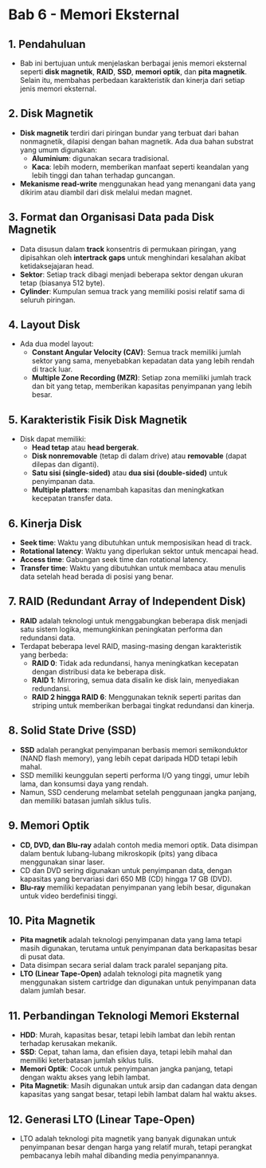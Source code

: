 # Bab 6 - Memori Eksternal

## 1. Pendahuluan

- Bab ini bertujuan untuk menjelaskan berbagai jenis memori eksternal seperti **disk magnetik**, **RAID**, **SSD**, **memori optik**, dan **pita magnetik**. Selain itu, membahas perbedaan karakteristik dan kinerja dari setiap jenis memori eksternal.

## 2. Disk Magnetik

- **Disk magnetik** terdiri dari piringan bundar yang terbuat dari bahan nonmagnetik, dilapisi dengan bahan magnetik. Ada dua bahan substrat yang umum digunakan:
  - **Aluminium**: digunakan secara tradisional.
  - **Kaca**: lebih modern, memberikan manfaat seperti keandalan yang lebih tinggi dan tahan terhadap guncangan.
- **Mekanisme read-write** menggunakan head yang menangani data yang dikirim atau diambil dari disk melalui medan magnet.

## 3. Format dan Organisasi Data pada Disk Magnetik

- Data disusun dalam **track** konsentris di permukaan piringan, yang dipisahkan oleh **intertrack gaps** untuk menghindari kesalahan akibat ketidaksejajaran head.
- **Sektor**: Setiap track dibagi menjadi beberapa sektor dengan ukuran tetap (biasanya 512 byte).
- **Cylinder**: Kumpulan semua track yang memiliki posisi relatif sama di seluruh piringan.

## 4. Layout Disk

- Ada dua model layout:
  - **Constant Angular Velocity (CAV)**: Semua track memiliki jumlah sektor yang sama, menyebabkan kepadatan data yang lebih rendah di track luar.
  - **Multiple Zone Recording (MZR)**: Setiap zona memiliki jumlah track dan bit yang tetap, memberikan kapasitas penyimpanan yang lebih besar.

## 5. Karakteristik Fisik Disk Magnetik

- Disk dapat memiliki:
  - **Head tetap** atau **head bergerak**.
  - **Disk nonremovable** (tetap di dalam drive) atau **removable** (dapat dilepas dan diganti).
  - **Satu sisi (single-sided)** atau **dua sisi (double-sided)** untuk penyimpanan data.
  - **Multiple platters**: menambah kapasitas dan meningkatkan kecepatan transfer data.

## 6. Kinerja Disk

- **Seek time**: Waktu yang dibutuhkan untuk memposisikan head di track.
- **Rotational latency**: Waktu yang diperlukan sektor untuk mencapai head.
- **Access time**: Gabungan seek time dan rotational latency.
- **Transfer time**: Waktu yang dibutuhkan untuk membaca atau menulis data setelah head berada di posisi yang benar.

## 7. RAID (Redundant Array of Independent Disk)

- **RAID** adalah teknologi untuk menggabungkan beberapa disk menjadi satu sistem logika, memungkinkan peningkatan performa dan redundansi data.
- Terdapat beberapa level RAID, masing-masing dengan karakteristik yang berbeda:
  - **RAID 0**: Tidak ada redundansi, hanya meningkatkan kecepatan dengan distribusi data ke beberapa disk.
  - **RAID 1**: Mirroring, semua data disalin ke disk lain, menyediakan redundansi.
  - **RAID 2 hingga RAID 6**: Menggunakan teknik seperti paritas dan striping untuk memberikan berbagai tingkat redundansi dan kinerja.

## 8. Solid State Drive (SSD)

- **SSD** adalah perangkat penyimpanan berbasis memori semikonduktor (NAND flash memory), yang lebih cepat daripada HDD tetapi lebih mahal.
- SSD memiliki keunggulan seperti performa I/O yang tinggi, umur lebih lama, dan konsumsi daya yang rendah.
- Namun, SSD cenderung melambat setelah penggunaan jangka panjang, dan memiliki batasan jumlah siklus tulis.

## 9. Memori Optik

- **CD, DVD, dan Blu-ray** adalah contoh media memori optik. Data disimpan dalam bentuk lubang-lubang mikroskopik (pits) yang dibaca menggunakan sinar laser.
- CD dan DVD sering digunakan untuk penyimpanan data, dengan kapasitas yang bervariasi dari 650 MB (CD) hingga 17 GB (DVD).
- **Blu-ray** memiliki kepadatan penyimpanan yang lebih besar, digunakan untuk video berdefinisi tinggi.

## 10. Pita Magnetik

- **Pita magnetik** adalah teknologi penyimpanan data yang lama tetapi masih digunakan, terutama untuk penyimpanan data berkapasitas besar di pusat data.
- Data disimpan secara serial dalam track paralel sepanjang pita.
- **LTO (Linear Tape-Open)** adalah teknologi pita magnetik yang menggunakan sistem cartridge dan digunakan untuk penyimpanan data dalam jumlah besar.

## 11. Perbandingan Teknologi Memori Eksternal

- **HDD**: Murah, kapasitas besar, tetapi lebih lambat dan lebih rentan terhadap kerusakan mekanik.
- **SSD**: Cepat, tahan lama, dan efisien daya, tetapi lebih mahal dan memiliki keterbatasan jumlah siklus tulis.
- **Memori Optik**: Cocok untuk penyimpanan jangka panjang, tetapi dengan waktu akses yang lebih lambat.
- **Pita Magnetik**: Masih digunakan untuk arsip dan cadangan data dengan kapasitas yang sangat besar, tetapi lebih lambat dalam hal waktu akses.

## 12. Generasi LTO (Linear Tape-Open)

- LTO adalah teknologi pita magnetik yang banyak digunakan untuk penyimpanan besar dengan harga yang relatif murah, tetapi perangkat pembacanya lebih mahal dibanding media penyimpanannya.
